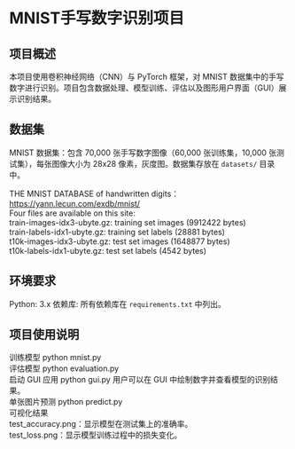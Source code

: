 # MNIST手写数字识别项目

## 项目概述
本项目使用卷积神经网络（CNN）与 PyTorch 框架，对 MNIST 数据集中的手写数字进行识别。项目包含数据处理、模型训练、评估以及图形用户界面（GUI）展示识别结果。

## 数据集
MNIST 数据集：包含 70,000 张手写数字图像（60,000 张训练集，10,000 张测试集），每张图像大小为 28x28 像素，灰度图。数据集存放在 `datasets/` 目录中。

THE MNIST DATABASE of handwritten digits：<br>
https://yann.lecun.com/exdb/mnist/<br>
Four files are available on this site:<br>
train-images-idx3-ubyte.gz:  training set images (9912422 bytes)<br>
train-labels-idx1-ubyte.gz:  training set labels (28881 bytes)<br>
t10k-images-idx3-ubyte.gz:   test set images (1648877 bytes)<br>
t10k-labels-idx1-ubyte.gz:   test set labels (4542 bytes)

## 环境要求
Python: 3.x
依赖库: 所有依赖库在 `requirements.txt` 中列出。
  
## 项目使用说明
训练模型
python mnist.py<br>
评估模型
python evaluation.py<br>
启动 GUI 应用
python gui.py
用户可以在 GUI 中绘制数字并查看模型的识别结果。<br>
单张图片预测
python predict.py<br>
可视化结果<br>
test_accuracy.png：显示模型在测试集上的准确率。<br>
test_loss.png：显示模型训练过程中的损失变化。<br>
